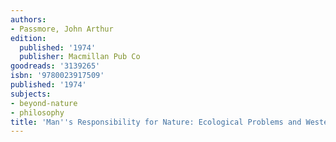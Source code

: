 ```yaml
---
authors:
- Passmore, John Arthur
edition:
  published: '1974'
  publisher: Macmillan Pub Co
goodreads: '3139265'
isbn: '9780023917509'
published: '1974'
subjects:
- beyond-nature
- philosophy
title: 'Man''s Responsibility for Nature: Ecological Problems and Western Traditions'
---
```


